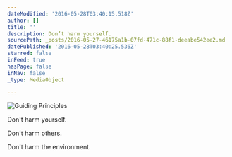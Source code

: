 ```yaml
---
dateModified: '2016-05-28T03:40:15.518Z'
author: []
title: ''
description: Don’t harm yourself.
sourcePath: _posts/2016-05-27-46175a1b-07fd-471c-88f1-deeabe542ee2.md
datePublished: '2016-05-28T03:40:25.536Z'
starred: false
inFeed: true
hasPage: false
inNav: false
_type: MediaObject

---
```

![Guiding Principles](https://the-grid-user-content.s3-us-west-2.amazonaws.com/d9cb515f-46c0-45ee-8e48-4aa49529ffec.jpg)

Don't harm yourself.

Don't harm others.

Don't harm the environment.